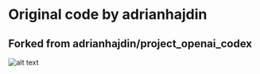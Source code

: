 # Original code by adrianhajdin
## Forked from adrianhajdin/project_openai_codex

![alt text](https://github.com/[preetsimon]/[OpenAI-ChatGPT]/AppScreen.png?raw=true)

